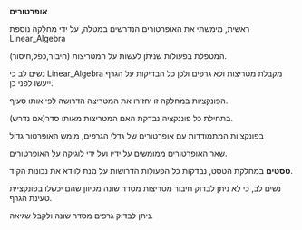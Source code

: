 **אופרטורים**


ראשית, מימשתי את האופרטורים הנדרשים במטלה, על ידי מחלקה נוספת Linear_Algebra

המטפלת בפעולות שניתן לעשות על המטריצות (חיבור,כפל,חיסור).

 נשים לב כי Linear_Algebra מקבלת מטריצות ולא גרפים ולכן כל הבדיקות על הגרף ייעשו לפני כן.
 
 הפונקציות במחלקה זו יחזירו את המטריצה הדרושה לפי אותו סעיף.
 
בתחילת כל פוננקציה נבדקת האם המטריצות מאותו סדר(אם נדרש).

בפונקציות המתמודדות עם אופרטורים של גדלי הגרפים, מומש האופרטור גדול

שאר האופרטורים ממומשים על ידיו ועל ידי לוגיקה על האופרטורים.



**טסטים**
במחלקת הטסט, נבדקות כל הפעולות הדרושות על מנת לוודא את נכונות הקוד.

נשים לב, כי לא ניתן לבדוק חיבור מטריצות מסדר שונה מכיוון שהם יכשלו בפונקציית טעינת הגרף.

ניתן לבדוק גרפים מסדר שונה ולקבל שגיאה.


